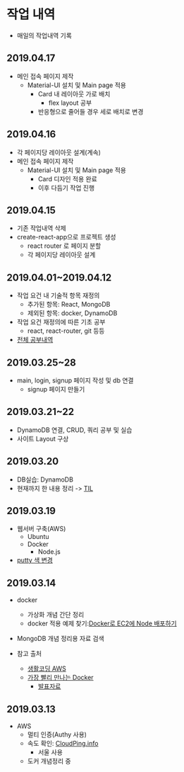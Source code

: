 # 작업 내역

- 매일의 작업내역 기록

## 2019.04.17

- 메인 접속 페이지 제작
  - Material-UI 설치 및 Main page 적용
    - Card 내 레이아웃 가로 배치
      - flex layout 공부
    - 반응형으로 줄어들 경우 세로 배치로 변경

## 2019.04.16

- 각 페이지당 레이아웃 설계(계속)
- 메인 접속 페이지 제작
  - Material-UI 설치 및 Main page 적용
    - Card 디자인 적용 완료
    - 이후 다듬기 작업 진행

## 2019.04.15

- 기존 작업내역 삭제
- create-react-app으로 프로젝트 생성
  - react router 로 페이지 분할
  - 각 페이지당 레이아웃 설계

## 2019.04.01~2019.04.12

- 작업 요건 내 기술적 항목 재정의
  - 추가된 항목: React, MongoDB
  - 제외된 항목: docker, DynamoDB
- 작업 요건 재정의에 따른 기초 공부
  - react, react-router, git 등등
- [전체 공부내역](https://github.com/Teperi/TIL)

## 2019.03.25~28

- main, login, signup 페이지 작성 및 db 연결
  - signup 페이지 만들기

## 2019.03.21~22

- DynamoDB 연결, CRUD, 쿼리 공부 및 실습
- 사이트 Layout 구상

## 2019.03.20

- DB실습: DynamoDB
- 현재까지 한 내용 정리 -> [TIL](https://github.com/Teperi/TIL)

## 2019.03.19

- 웹서버 구축(AWS)
  - Ubuntu
  - Docker
    - Node.js
- [putty 색 변경](https://3jini.tistory.com/205)

## 2019.03.14

- docker

  - 가상화 개념 간단 정리
  - docker 적용 예제 찾기:[Docker로 EC2에 Node 배포하기](https://novemberde.github.io/2017/03/31/Docker_0.html)

- MongoDB 개념 정리용 자료 검색

- 참고 출처
  - [생활코딩 AWS](https://opentutorials.org/course/2717/11268)
  - [가장 빨리 만나는 Docker](http://pyrasis.com/docker.html)
    - [발표자료](https://www.slideshare.net/pyrasis/docker-fordummies-44424016)

## 2019.03.13

- AWS
  - 멀티 인증(Authy 사용)
  - 속도 확인: [CloudPing.info](https://www.cloudping.info)
    - 서울 사용
  - 도커 개념정리 중
